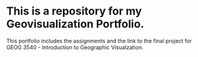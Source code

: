 # This is a repository for my Geovisualization Portfolio.
This portfolio includes the assignments and the link to the final project for GEOG 3540 - Introduction to Geographic Visualzation.
